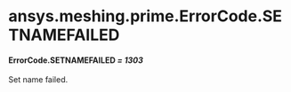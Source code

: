 <a id="ansys-meshing-prime-errorcode-setnamefailed"></a>

# ansys.meshing.prime.ErrorCode.SETNAMEFAILED

<a id="ansys.meshing.prime.ErrorCode.SETNAMEFAILED"></a>

#### ErrorCode.SETNAMEFAILED *= 1303*

Set name failed.

<!-- !! processed by numpydoc !! -->
